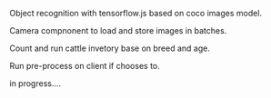 Object recognition with tensorflow.js based on coco images model. 

Camera compnonent to load and store images in batches. 

Count and run cattle invetory base on breed and age.

Run pre-process on client if chooses to. 

in progress....
